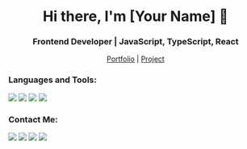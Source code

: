 <h1 align="center">Hi there, I'm [Your Name] 👋</h1>
<h3 align="center">Frontend Developer | JavaScript, TypeScript, React</h3>

<p align="center">
  <a href="link_to_your_portfolio" target="_blank">Portfolio</a> |
  <a href="link_to_your_project" target="_blank">Project</a>
</p>

<h3>Languages and Tools:</h3>

<p>
  <img src="https://img.shields.io/badge/JavaScript-F7DF1E?style=for-the-badge&logo=javascript&logoColor=black">
  <img src="https://img.shields.io/badge/TypeScript-007ACC?style=for-the-badge&logo=typescript&logoColor=white">
  <img src="https://img.shields.io/badge/React-20232A?style=for-the-badge&logo=react&logoColor=61DAFB">
  <img src="https://img.shields.io/badge/Node.js-339933?style=for-the-badge&logo=nodedotjs&logoColor=white">
</p>

<h3>Contact Me:</h3>

<p>
  <a href="link_to_your_vk" target="_blank"><img src="https://img.shields.io/badge/VK-4680C2?style=for-the-badge&logo=vk&logoColor=white"></a>
  <a href="link_to_your_telegram" target="_blank"><img src="https://img.shields.io/badge/Telegram-2CA5E0?style=for-the-badge&logo=telegram&logoColor=white"></a>
  <a href="link_to_your_discord" target="_blank"><img src="https://img.shields.io/badge/Discord-7289DA?style=for-the-badge&logo=discord&logoColor=white"></a>
  <a href="link_to_your_github" target="_blank"><img src="https://img.shields.io/badge/GitHub-181717?style=for-the-badge&logo=github&logoColor=white"></a>
</p>
